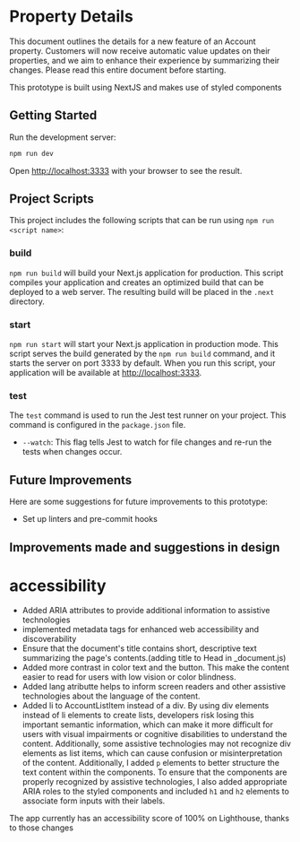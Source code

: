 # Property Details

This document outlines the details for a new feature of an Account property. Customers will now receive automatic value updates on their properties, and we aim to enhance their experience by summarizing their changes. Please read this entire document before starting.

This prototype is built using NextJS and makes use of styled components

## Getting Started

Run the development server:

```bash
npm run dev
```

Open [http://localhost:3333](http://localhost:3333) with your browser to see the result.

## Project Scripts

This project includes the following scripts that can be run using `npm run <script name>`:

### build

`npm run build` will build your Next.js application for production. This script compiles your application and creates an optimized build that can be deployed to a web server. The resulting build will be placed in the `.next` directory.

### start

`npm run start` will start your Next.js application in production mode. This script serves the build generated by the `npm run build` command, and it starts the server on port 3333 by default. When you run this script, your application will be available at [http://localhost:3333](http://localhost:3333).

### test

The `test` command is used to run the Jest test runner on your project. This command is configured in the `package.json` file.

- `--watch`: This flag tells Jest to watch for file changes and re-run the tests when changes occur.

## Future Improvements

Here are some suggestions for future improvements to this prototype:

- Set up linters and pre-commit hooks

## Improvements made and suggestions in design

# accessibility

- Added ARIA attributes to provide additional information to assistive technologies
- implemented metadata tags for enhanced web accessibility and discoverability
- Ensure that the document's title contains short, descriptive text summarizing the page's contents.(adding title to Head in \_document.js)
- Added more contrast in color text and the button. This make the content easier to read for users with low vision or color blindness.
- Added lang atributte helps to inform screen readers and other assistive technologies about the language of the content.
- Added li to AccountListItem instead of a div. By using div elements instead of li elements to create lists, developers risk losing this important semantic information, which can make it more difficult for users with visual impairments or cognitive disabilities to understand the content. Additionally, some assistive technologies may not recognize div elements as list items, which can cause confusion or misinterpretation of the content. Additionally, I added `p` elements to better structure the text content within the components. To ensure that the components are properly recognized by assistive technologies, I also added appropriate ARIA roles to the styled components and included `h1` and `h2` elements to associate form inputs with their labels.

The app currently has an accessibility score of 100% on Lighthouse, thanks to those changes
